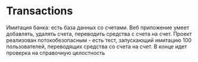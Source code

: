 # Transactions

Имитация банка: есть база данных со счетами. Веб приложение умеет добавлять, удалять счета, переводить средства с счета на счет. Проект реализован потокобезопасным - есть тест, запускающий имитацию 100 пользователей, переводящих средства со счета на счет. В конце идет проверка на справочную целостность
